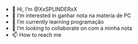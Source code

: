 - 👋 Hi, I’m @XxSPLINDERxX
- 👀 I’m interested in ganhar nota na materia de PC
- 🌱 I’m currently learning programação
- 💞️ I’m looking to collaborate on com a minha nota
- 📫 How to reach me 

<!---
XxSPLINDERxX/XxSPLINDERxX is a ✨ special ✨ repository because its `README.md` (this file) appears on your GitHub profile.
You can click the Preview link to take a look at your changes.
--->
